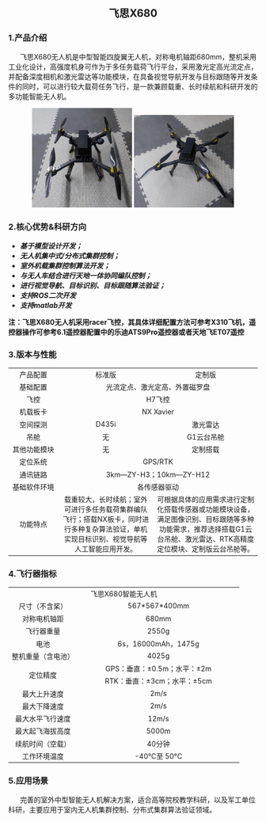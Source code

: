 ## <center> 飞思X680 </center>

### 1.产品介绍

&nbsp;&nbsp;&nbsp;&nbsp;&nbsp;&nbsp;飞思X680无人机是中型智能四旋翼无人机，对称电机轴距680mm，整机采用工业化设计，高强度机身可作为于多任务载荷飞行平台，采用激光定高光流定点，并配备深度相机和激光雷达等功能模块，在具备视觉导航开发与目标跟随等开发条件的同时，可以进行较大载荷任务飞行，是一款兼顾载重、长时续航和科研开发的多功能智能无人机。

<center>
<img src="/B/Image/6.png" width="40%">
<img src="/B/Image/6.1.png" width="40%">
</center>

### 2.核心优势&科研方向

* ***基于模型设计开发；***
* ***无人机集中式/分布式集群控制；***
* ***室外机载集群控制算法开发；***
* ***与无人车结合进行天地一体协同编队控制；***
* ***进行视觉导航、目标识别、目标跟随算法验证；***
* ***支持ROS二次开发***
* ***支持matlab开发***

**注：飞思X680无人机采用racer飞控，其具体详细配置方法可参考X310飞机，遥控器操作可参考6.1遥控器配置中的乐迪ATS9Pro遥控器或者天地飞ET07遥控**

### 3.版本与性能

<table align="center">
   <tr align="center">
      <td width="20%">产品配置</td>
      <td>标准版</td>
      <td>定制版</td>
   </tr>
   <tr align="center">
      <td width="20%">基础配置</td>
      <td colspan = "2">光流定点、激光定高、外置磁罗盘</td>
   </tr>
   <tr align="center">
      <td width="20%">飞控</td>
      <td colspan = "2">H7飞控</td>
   </tr>
   <tr align="center">
      <td width="20%">机载板卡</td>
      <td colspan = "2">NX Xavier</td>
   </tr>
   <tr align="center">
      <td width="20%">空间探测</td>
      <td>D435i</td>
      <td>激光雷达</td>
   </tr>
   <tr align="center">
      <td width="20%">吊舱</td>
      <td>无</td>
      <td>G1云台吊舱</td>
   </tr>
   <tr align="center">
      <td width="20%">其他功能模块</td>
      <td>无</td>
      <td>定制搭载</td>
   </tr>
   <tr align="center">
      <td width="20%">定位系统</td>
      <td colspan = "2">GPS/RTK</td>
   </tr>
   <tr align="center">
      <td width="20%">通讯链路</td>
      <td colspan = "2">3km—ZY-H3；10km—ZY-H12</td>
   </tr>
   <tr align="center">
      <td width="20%">基础软件环境</td>
      <td colspan = "2">各传感器驱动</td>
   </tr>
   <tr align="center">
      <td width="20%">功能特点</td>
      <td>载重较大，长时续航；室外可进行多任务载荷集群编队飞行；搭载NX板卡，同时进行多种复杂算法验证，单机实现目标识别、视觉导航等人工智能应用开发。</td>
      <td>可根据具体的应用需求进行定制化搭载传感器或功能模块设备，满足图像识别、目标跟随等多种功能需求，推荐选择搭载G1云台吊舱、激光雷达、RTK高精度定位模块、定制版云台吊舱等。</td>
   </tr>
</table>

### 4.飞行器指标

<table align="center">
   <tr align="center">
      <td colspan = "2">飞思X680智能无人机</td>
   </tr>
   <tr align="center">
      <td width="30%">尺寸（不含桨）</td>
      <td>567*567*400mm</td>
   </tr>
   <tr align="center">
      <td width="30%">对称电机轴距</td>
      <td>680mm</td>
   </tr>
   <tr align="center">
      <td width="30%">飞行器重量</td>
      <td>2550g</td>
   </tr>
   <tr align="center">
      <td width="30%">电池</td>
      <td>6s，16000mAh，1475g</td>
   </tr>
   <tr align="center">
      <td width="30%">整机重量（含电池）</td>
      <td>4025g</td>
   </tr>
   <tr align="center">
      <td width="30%" rowspan = "2">定位精度</td>
      <td>GPS：垂直：±0.5m；水平：±2m</td>
   </tr>
   <tr align="center">
      <td>RTK：垂直：±3cm；水平：±5cm</td>
   </tr>
   <tr align="center">
      <td width="30%">最大上升速度</td>
      <td>2m/s</td>
   </tr>
   <tr align="center">
      <td width="30%">最大下降速度</td>
      <td>2m/s</td>
   </tr>
   <tr align="center">
      <td width="30%">最大水平飞行速度</td>
      <td>12m/s</td>
   </tr>
   <tr align="center">
      <td width="30%">最大起飞海拔高度</td>
      <td>5000m</td>
   </tr>
   <tr align="center">
      <td width="30%">续航时间（空载）</td>
      <td>40分钟</td>
   </tr>
   <tr align="center">
      <td width="30%">工作环境温度</td>
      <td>-40°C至 50°C</td>
   </tr>
</table>

### 5.应用场景

&nbsp;&nbsp;&nbsp;&nbsp;&nbsp;&nbsp;完善的室外中型智能无人机解决方案，适合高等院校教学科研，以及军工单位科研，主要应用于室内无人机集群控制、分布式集群算法验证领域。


